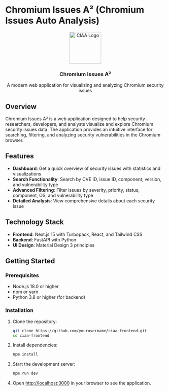 # Chromium Issues A² (Chromium Issues Auto Analysis)

<div align="center">
  <img src="src/app/favicon.ico" alt="CIAA Logo" width="100" height="100">
  <h3>Chromium Issues A²</h3>
  <p>A modern web application for visualizing and analyzing Chromium security issues</p>
</div>

## Overview

 Chromium Issues A² is a web application designed to help security researchers, developers, and analysts visualize and explore Chromium security issues data. The application provides an intuitive interface for searching, filtering, and analyzing security vulnerabilities in the Chromium browser.

## Features

- **Dashboard**: Get a quick overview of security issues with statistics and visualizations
- **Search Functionality**: Search by CVE ID, issue ID, component, version, and vulnerability type
- **Advanced Filtering**: Filter issues by severity, priority, status, component, OS, and vulnerability type
- **Detailed Analysis**: View comprehensive details about each security issue

## Technology Stack

- **Frontend**: Next.js 15 with Turbopack, React, and Tailwind CSS
- **Backend**: FastAPI with Python
- **UI Design**: Material Design 3 principles

## Getting Started

### Prerequisites

- Node.js 18.0 or higher
- npm or yarn
- Python 3.8 or higher (for backend)

### Installation

1. Clone the repository:
   ```bash
   git clone https://github.com/yourusername/ciaa-frontend.git
   cd ciaa-frontend
   ```

2. Install dependencies:
   ```bash
   npm install
   ```

3. Start the development server:
   ```bash
   npm run dev
   ```

4. Open [http://localhost:3000](http://localhost:3000) in your browser to see the application.